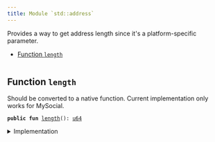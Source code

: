 ```yaml
---
title: Module `std::address`
---
```


Provides a way to get address length since it's a
platform-specific parameter.


-  [Function `length`](#std_address_length)


<pre><code></code></pre>



<a name="std_address_length"></a>

## Function `length`

Should be converted to a native function.
Current implementation only works for MySocial.


<pre><code><b>public</b> <b>fun</b> <a href="../std/address.md#std_address_length">length</a>(): <a href="../std/u64.md#std_u64">u64</a>
</code></pre>



<details>
<summary>Implementation</summary>


<pre><code><b>public</b> <b>fun</b> <a href="../std/address.md#std_address_length">length</a>(): <a href="../std/u64.md#std_u64">u64</a> {
    32
}
</code></pre>



</details>
